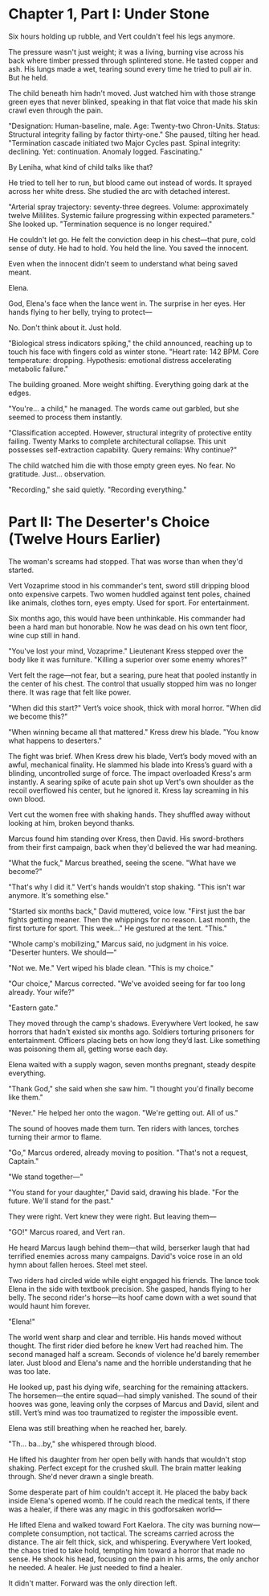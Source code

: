 # Chapter 1, Part I: Under Stone

Six hours holding up rubble, and Vert couldn't feel his legs anymore.

The pressure wasn't just weight; it was a living, burning vise across his back where timber pressed through splintered stone. He tasted copper and ash. His lungs made a wet, tearing sound every time he tried to pull air in. But he held.

The child beneath him hadn't moved. Just watched him with those strange green eyes that never blinked, speaking in that flat voice that made his skin crawl even through the pain.

"Designation: Human-baseline, male. Age: Twenty-two Chron-Units. Status: Structural integrity failing by factor thirty-one." She paused, tilting her head. "Termination cascade initiated two Major Cycles past. Spinal integrity: declining. Yet: continuation. Anomaly logged. Fascinating."

By Leniha, what kind of child talks like that?

He tried to tell her to run, but blood came out instead of words. It sprayed across her white dress. She studied the arc with detached interest.

"Arterial spray trajectory: seventy-three degrees. Volume: approximately twelve Mililites. Systemic failure progressing within expected parameters." She looked up. "Termination sequence is no longer required."

He couldn't let go. He felt the conviction deep in his chest—that pure, cold sense of duty. He had to hold. You held the line. You saved the innocent.

Even when the innocent didn't seem to understand what being saved meant.

Elena.

God, Elena's face when the lance went in. The surprise in her eyes. Her hands flying to her belly, trying to protect—

No. Don't think about it. Just hold.

"Biological stress indicators spiking," the child announced, reaching up to touch his face with fingers cold as winter stone. "Heart rate: 142 BPM. Core temperature: dropping. Hypothesis: emotional distress accelerating metabolic failure."

The building groaned. More weight shifting. Everything going dark at the edges.

"You're... a child," he managed. The words came out garbled, but she seemed to process them instantly.

"Classification accepted. However, structural integrity of protective entity failing. Twenty Marks to complete architectural collapse. This unit possesses self-extraction capability. Query remains: Why continue?"

The child watched him die with those empty green eyes. No fear. No gratitude. Just... observation.

"Recording," she said quietly. "Recording everything."

# Part II: The Deserter's Choice (Twelve Hours Earlier)

The woman's screams had stopped. That was worse than when they'd started.

Vert Vozaprime stood in his commander's tent, sword still dripping blood onto expensive carpets. Two women huddled against tent poles, chained like animals, clothes torn, eyes empty. Used for sport. For entertainment.

Six months ago, this would have been unthinkable. His commander had been a hard man but honorable. Now he was dead on his own tent floor, wine cup still in hand.

"You've lost your mind, Vozaprime." Lieutenant Kress stepped over the body like it was furniture. "Killing a superior over some enemy whores?"

Vert felt the rage—not fear, but a searing, pure heat that pooled instantly in the center of his chest. The control that usually stopped him was no longer there. It was rage that felt like power.

"When did this start?" Vert’s voice shook, thick with moral horror. "When did we become this?"

"When winning became all that mattered." Kress drew his blade. "You know what happens to deserters."

The fight was brief. When Kress drew his blade, Vert’s body moved with an awful, mechanical finality. He slammed his blade into Kress’s guard with a blinding, uncontrolled surge of force. The impact overloaded Kress's arm instantly. A searing spike of acute pain shot up Vert's own shoulder as the recoil overflowed his center, but he ignored it. Kress lay screaming in his own blood.

Vert cut the women free with shaking hands. They shuffled away without looking at him, broken beyond thanks.

Marcus found him standing over Kress, then David. His sword-brothers from their first campaign, back when they'd believed the war had meaning.

"What the fuck," Marcus breathed, seeing the scene. "What have we become?"

"That's why I did it." Vert's hands wouldn't stop shaking. "This isn't war anymore. It's something else."

"Started six months back," David muttered, voice low. "First just the bar fights getting meaner. Then the whippings for no reason. Last month, the first torture for sport. This week..." He gestured at the tent. "This."

"Whole camp's mobilizing," Marcus said, no judgment in his voice. "Deserter hunters. We should—"

"Not we. Me." Vert wiped his blade clean. "This is my choice."

"Our choice," Marcus corrected. "We've avoided seeing for far too long already. Your wife?"

"Eastern gate."

They moved through the camp's shadows. Everywhere Vert looked, he saw horrors that hadn't existed six months ago. Soldiers torturing prisoners for entertainment. Officers placing bets on how long they’d last. Like something was poisoning them all, getting worse each day.

Elena waited with a supply wagon, seven months pregnant, steady despite everything.

"Thank God," she said when she saw him. "I thought you'd finally become like them."

"Never." He helped her onto the wagon. "We're getting out. All of us."

The sound of hooves made them turn. Ten riders with lances, torches turning their armor to flame.

"Go," Marcus ordered, already moving to position. "That's not a request, Captain."

"We stand together—"

"You stand for your daughter," David said, drawing his blade. "For the future. We'll stand for the past."

They were right. Vert knew they were right. But leaving them—

"GO!" Marcus roared, and Vert ran.

He heard Marcus laugh behind them—that wild, berserker laugh that had terrified enemies across many campaigns. David's voice rose in an old hymn about fallen heroes. Steel met steel.

Two riders had circled wide while eight engaged his friends. The lance took Elena in the side with textbook precision. She gasped, hands flying to her belly. The second rider's horse—its hoof came down with a wet sound that would haunt him forever.

"Elena!"

The world went sharp and clear and terrible. His hands moved without thought. The first rider died before he knew Vert had reached him. The second managed half a scream. Seconds of violence he'd barely remember later. Just blood and Elena's name and the horrible understanding that he was too late.

He looked up, past his dying wife, searching for the remaining attackers. The horsemen—the entire squad—had simply vanished. The sound of their hooves was gone, leaving only the corpses of Marcus and David, silent and still. Vert’s mind was too traumatized to register the impossible event.

Elena was still breathing when he reached her, barely.

"Th... ba...by," she whispered through blood.

He lifted his daughter from her open belly with hands that wouldn't stop shaking. Perfect except for the crushed skull. The brain matter leaking through. She'd never drawn a single breath.

Some desperate part of him couldn't accept it. He placed the baby back inside Elena's opened womb. If he could reach the medical tents, if there was a healer, if there was any magic in this godforsaken world—

He lifted Elena and walked toward Fort Kaelora. The city was burning now—complete consumption, not tactical. The screams carried across the distance. The air felt thick, sick, and whispering. Everywhere Vert looked, the chaos tried to take hold, tempting him toward a horror that made no sense. He shook his head, focusing on the pain in his arms, the only anchor he needed. A healer. He just needed to find a healer.

It didn't matter. Forward was the only direction left.
